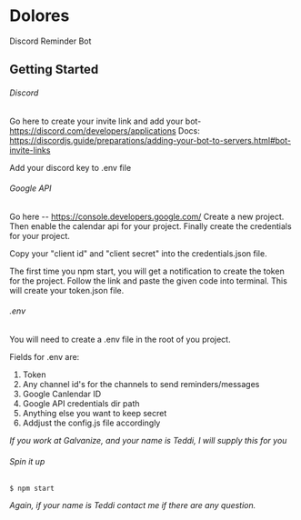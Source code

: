 # Dolores

Discord Reminder Bot

## Getting Started

###### Discord

Go here to create your invite link and add your bot- https://discord.com/developers/applications
Docs: https://discordjs.guide/preparations/adding-your-bot-to-servers.html#bot-invite-links

Add your discord key to .env file

###### Google API

Go here -- https://console.developers.google.com/
Create a new project. Then enable the calendar api for your project. Finally create the credentials for your project.

Copy your "client id" and "client secret" into the credentials.json file.

The first time you npm start, you will get a notification to create the token for the project. Follow the link and paste the given code into terminal. This will create your token.json file.

###### .env

You will need to create a .env file in the root of you project.

Fields for .env are:

1. Token
2. Any channel id's for the channels to send reminders/messages
3. Google Canlendar ID
4. Google API credentials dir path
5. Anything else you want to keep secret
6. Addjust the config.js file accordingly

_If you work at Galvanize, and your name is Teddi, I will supply this for you_

###### Spin it up

```
$ npm start
```

_Again, if your name is Teddi contact me if there are any question._
